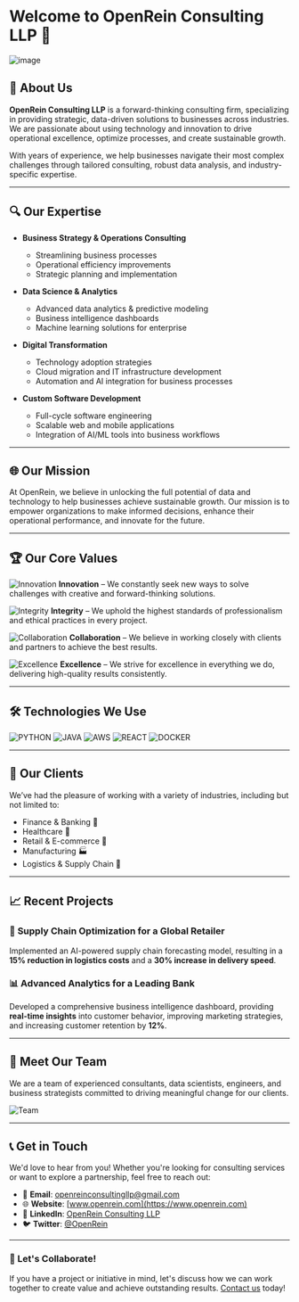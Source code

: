# Welcome to OpenRein Consulting LLP 👋

![image](https://github.com/user-attachments/assets/1130772b-4b12-44a8-a7c5-1a504e5beb8f)

## 🚀 About Us

**OpenRein Consulting LLP** is a forward-thinking consulting firm, specializing in providing strategic, data-driven solutions to businesses across industries. We are passionate about using technology and innovation to drive operational excellence, optimize processes, and create sustainable growth.

With years of experience, we help businesses navigate their most complex challenges through tailored consulting, robust data analysis, and industry-specific expertise.

---

## 🔍 Our Expertise

- **Business Strategy & Operations Consulting**
  - Streamlining business processes
  - Operational efficiency improvements
  - Strategic planning and implementation

- **Data Science & Analytics**
  - Advanced data analytics & predictive modeling
  - Business intelligence dashboards
  - Machine learning solutions for enterprise

- **Digital Transformation**
  - Technology adoption strategies
  - Cloud migration and IT infrastructure development
  - Automation and AI integration for business processes

- **Custom Software Development**
  - Full-cycle software engineering
  - Scalable web and mobile applications
  - Integration of AI/ML tools into business workflows

---

## 🌐 Our Mission

At OpenRein, we believe in unlocking the full potential of data and technology to help businesses achieve sustainable growth. Our mission is to empower organizations to make informed decisions, enhance their operational performance, and innovate for the future.

---

## 🏆 Our Core Values

![Innovation](https://yourimageurl.com/innovation.png)  <!-- Add an icon for each value -->
**Innovation** – We constantly seek new ways to solve challenges with creative and forward-thinking solutions.

![Integrity](https://yourimageurl.com/integrity.png)
**Integrity** – We uphold the highest standards of professionalism and ethical practices in every project.

![Collaboration](https://yourimageurl.com/collaboration.png)
**Collaboration** – We believe in working closely with clients and partners to achieve the best results.

![Excellence](https://yourimageurl.com/excellence.png)
**Excellence** – We strive for excellence in everything we do, delivering high-quality results consistently.

---

## 🛠️ Technologies We Use

![PYTHON](https://img.shields.io/badge/Python-3670A0?style=for-the-badge&logo=python&logoColor=white)
![JAVA](https://img.shields.io/badge/JAVA-FF6F00?style=for-the-badge&logo=tensorflow&logoColor=white)
![AWS](https://img.shields.io/badge/AWS-232F3E?style=for-the-badge&logo=amazon-aws&logoColor=white)
![REACT](https://img.shields.io/badge/REACT-20232A?style=for-the-badge&logo=react&logoColor=61DAFB)
![DOCKER](https://img.shields.io/badge/DOCKER-2496ED?style=for-the-badge&logo=docker&logoColor=white)

---

## 💼 Our Clients

We’ve had the pleasure of working with a variety of industries, including but not limited to:

- Finance & Banking 🏦
- Healthcare 🏥
- Retail & E-commerce 🛒
- Manufacturing 🏭
- Logistics & Supply Chain 🚚

---

## 📈 Recent Projects

### 🚚 **Supply Chain Optimization for a Global Retailer**
Implemented an AI-powered supply chain forecasting model, resulting in a **15% reduction in logistics costs** and a **30% increase in delivery speed**.

### 📊 **Advanced Analytics for a Leading Bank**
Developed a comprehensive business intelligence dashboard, providing **real-time insights** into customer behavior, improving marketing strategies, and increasing customer retention by **12%**.

---

## 👥 Meet Our Team

We are a team of experienced consultants, data scientists, engineers, and business strategists committed to driving meaningful change for our clients.

![Team](https://yourimageurl.com/team.png) <!-- Optional team photo or graphic -->

---

## 📞 Get in Touch

We'd love to hear from you! Whether you're looking for consulting services or want to explore a partnership, feel free to reach out:

- 📧 **Email**: [openreinconsultingllp@gmail.com](mailto:openreinconsultingllp@gmail.com)
- 🌐 **Website**: [www.openrein.com](https://www.openrein.com) <!-- Update with the actual website -->
- 💼 **LinkedIn**: [OpenRein Consulting LLP](https://www.linkedin.com/openrein-consulting-llp) <!-- Add LinkedIn URL -->
- 🐦 **Twitter**: [@OpenRein](https://twitter.com/OpenRein) <!-- Add Twitter URL -->

---

### 🤝 Let's Collaborate!

If you have a project or initiative in mind, let's discuss how we can work together to create value and achieve outstanding results. [Contact us](mailto:openreinconsultingllp@gmail.com) today!

<!-- ![OpenRein Footer](https://yourimageurl.com/footer.png) Footer image or logo -->

